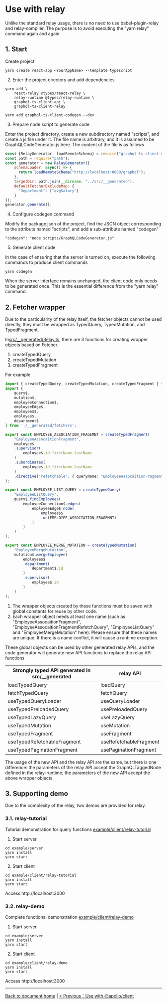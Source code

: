 # Use with relay

Unlike the standard relay usage, there is no need to use babel-plugin-relay and relay-compiler. The purpose is to avoid executing the "yarn relay" command again and again.

## 1. Start

Create project

```
yarn create react-app <YourAppName> --template typescript

```
2. Enter the project directory and add dependencies

```
yarn add \
    react-relay @types/react-relay \
    relay-runtime @types/relay-runtime \
    graphql-ts-client-api \
    graphql-ts-client-relay

yarn add graphql-ts-client-codegen --dev
```

3. Prepare node script to generate code

Enter the project directory, create a new subdirectory named "scripts", and create a js file under it. The file name is arbitrary, and it is assumed to be GraphQLCodeGenerator.js here. The content of the file is as follows

```js
const {RelayGenerator, loadRemoteSchema} = require("graphql-ts-client-codegen");
const path = require("path");
const generator = new RelayGenerator({
    schemaLoader: async() => {
      return loadRemoteSchema("http://localhost:8080/graphql");
    },
    targetDir: path.join(__dirname, "../src/__generated"),
    defaultFetcherExcludeMap: {
      "Department": ["avgSalary"]
    }
});
generator.generate();
```
4. Configure codegen command

Modify the package.json of the project, find the JSON object corresponding to the attribute named "scripts", and add a sub-attribute named "codegen"
```
"codegen": "node scripts/GraphQLCodeGenerator.js"
```
5. Generate client code

In the case of ensuring that the server is turned on, execute the following commands to produce client commands
```
yarn codegen
```
When the server interface remains unchanged, the client code only needs to be generated once. This is the essential difference from the "yarn relay" command.

## 2. Fetcher wrapper

Due to the particularity of the relay itself, the fetcher objects cannot be used directly, they must be wrapped as TypedQuery, TypedMutation, and TypedFragment.

In[src/__generated/Relay.ts](../example/client/relay-demo/src/__generated/Relay.ts), there are 3 functions for creating wrapper objects based on Fetcher.

1. createTypedQuery
2. createTypedMutation
3. createTypedFragment

For example

```ts
import { createTypedQuery, createTypedMutation, createTypedFragment } from './__generated';
import { 
    query$, 
    mutation$, 
    employeeConnection$, 
    employeeEdge$, 
    employee$$, 
    employee$, 
    department$ 
} from './__generated/fetchers';

export const EMPLOYEE_ASSOCIATION_FRAGEMNT = createTypedFragment(
    "EmployeeAssocaitionFragment",
    employee$
    .supervisor(
        employee$.id.firstName.lastName
    )
    .subordinates(
        employee$.id.firstName.lastName
    )
    .directive("refetchable", { queryName: "EmployeeAssocaitionFragmentRefetchQuery" })
);

export const EMPLOYEE_LIST_QUERY = createTypedQuery(
    "EmployeeListQuery",
    query$.findEmployees(
        employeeConnection$.edges(
            employeeEdge$.node(
                employee$$
                .on(EMPLOYEE_ASSOCIATION_FRAGEMNT)
            )
        )
    )
);

export const EMPLOYEE_MERGE_MUTATION = createTypedMutation(
    "EmployeeMergeMutation",
    mutation$.mergeEmployee(
        employee$$
        .department(
            department$.id
        )
        .supervisor(
            employee$.id
        )
    )
);
```

1. The wrapper objects created by these functions must be saved with global constants for reuse by other code.
2. Each wrapper object needs at least one name (such as "EmployeeAssocaitionFragment", "EmployeeAssocaitionFragmentRefetchQuery", "EmployeeListQuery" and "EmployeeMergeMutation" here). Please ensure that these names are unique. If there is a name conflict, it will cause a runtime exception.

These global objects can be used by other generated relay APIs, and the code generator will generate new API functions to replace the relay API functions

|Strongly typed API generated in src/__generated|relay API|
|----------|-------------|
|loadTypedQuery|loadQuery|
|fetchTypedQuery|fetchQuery|
|useTypedQueryLoader|useQueryLoader|
|useTypedPreloadedQuery|usePreloadedQuery|
|useTypedLazyQuery|useLazyQuery|
|useTypedMutation|useMutation|
|useTypedFragment|useFragment|
|useTypedRefetchableFragment|useRefetchableFragment|
|useTypedPaginationFragment|usePaginationFragment|

The usage of the new API and the relay API are the same, but there is one difference: the parameters of the relay API accept the GraphQLTaggedNode defined in the relay-runtime; the parameters of the new API accept the above wrapper objects.

## 3. Supporting demo

Due to the complexity of the relay, two demos are provided for relay.

### 3.1. relay-tutorial

Tutorial demonstration for query functions [example/client/relay-tutorial](../example/client/relay-tutorial)

1. Start server
```
cd example/server
yarn install
yarn start
```

2. Start client
```
cd example/client/relay-tutorial
yarn install
yarn start
```
Access http://localhost:3000

### 3.2. relay-demo

Complete functional demonstration [example/client/relay-demo](../example/client/relay-demo)

1. Start server
```
cd example/server
yarn install
yarn start
```

2. Start client
```
cd example/client/relay-demo
yarn install
yarn start
```
Access http://localhost:3000

----------------------

[Back to document home](./README.md) | [< Previous：Use with @apollo/client](./apollo.md)
